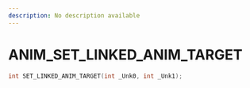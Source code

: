 ```yaml
---
description: No description available 
---
```


# ANIM\_SET_LINKED_ANIM_TARGET

```cpp
int SET_LINKED_ANIM_TARGET(int _Unk0, int _Unk1);
```